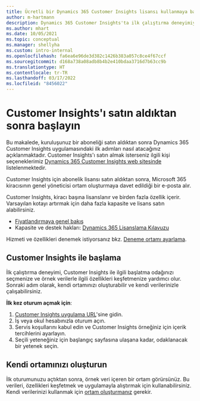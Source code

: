 ```yaml
---
title: Ücretli bir Dynamics 365 Customer Insights lisansı kullanmaya başlayın
author: m-hartmann
description: Dynamics 365 Customer Insights'ta ilk çalıştırma deneyimiyle ilgili bilgi edinin ve özelliklerini keşfedin.
ms.author: mhart
ms.date: 10/05/2021
ms.topic: conceptual
ms.manager: shellyha
ms.custom: intro-internal
ms.openlocfilehash: fa6ea6e96de3d382c1426b383a057c8ce4f67ccf
ms.sourcegitcommit: d168a738a08adb8b4b2e410bdaa3716d7b63cc9b
ms.translationtype: HT
ms.contentlocale: tr-TR
ms.lasthandoff: 03/17/2022
ms.locfileid: "8456022"
---
```

# <a name="get-started-after-purchasing-customer-insights"></a>Customer Insights'ı satın aldıktan sonra başlayın

Bu makalede, kuruluşunuz bir aboneliği satın aldıktan sonra Dynamics 365 Customer Insights uygulamasındaki ilk adımları nasıl atacağınız açıklanmaktadır. Customer Insights'ı satın almak isterseniz ilgili kişi seçeneklerimiz [Dynamics 365 Customer Insights web sitesinde](https://dynamics.microsoft.com/ai/customer-insights/) listelenmektedir. 

Customer Insights için abonelik lisansı satın aldıktan sonra, Microsoft 365 kiracısının genel yöneticisi ortam oluşturmaya davet edildiği bir e-posta alır. 

Customer Insights, kiracı başına lisanslanır ve birden fazla özellik içerir. Varsayılan kotayı artırmak için daha fazla kapasite ve lisans satın alabilirsiniz. 
- [Fiyatlandırmaya genel bakış](https://dynamics.microsoft.com/ai/customer-insights/pricing/)
- Kapasite ve destek hakları: [Dynamics 365 Lisanslama Kılavuzu](https://go.microsoft.com/fwlink/?LinkId=866544)

Hizmeti ve özellikleri denemek istiyorsanız bkz. [Deneme ortamı ayarlama](trial-signup.md).

## <a name="start-with-customer-insights"></a>Customer Insights ile başlama

İlk çalıştırma deneyimi, Customer Insights ile ilgili başlatma odağınızı seçmenize ve örnek verilerle ilgili özellikleri keşfetmenize yardımcı olur. Sonraki adım olarak, kendi ortamınızı oluşturabilir ve kendi verilerinizle çalışabilirsiniz.

**İlk kez oturum açmak için**:

1. [Customer Insights uygulama URL](https://home.ci.ai.dynamics.com)'sine gidin.
1. İş veya okul hesabınızla oturum açın. 
1. Servis koşullarını kabul edin ve Customer Insights örneğiniz için içerik tercihlerini ayarlayın.
1. Seçili yeteneğiniz için başlangıç sayfasına ulaşana kadar, odaklanacak bir yetenek seçin.

## <a name="create-your-own-environment"></a>Kendi ortamınızı oluşturun

İlk oturumunuzu açtıktan sonra, örnek veri içeren bir ortam görürsünüz. Bu verileri, özellikleri keşfetmek ve uygulamayla alıştırmak için kullanabilirsiniz. Kendi verilerinizi kullanmak için [ortam oluşturmanız](/dynamics365/customer-insights/audience-insights/create-environment) gerekir.
